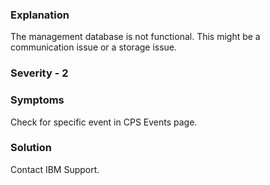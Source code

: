 ### Explanation

The management database is not functional. This might be a communication issue or a storage issue.

### Severity - 2

### Symptoms

Check for specific event in CPS Events page.

### Solution

Contact IBM Support.